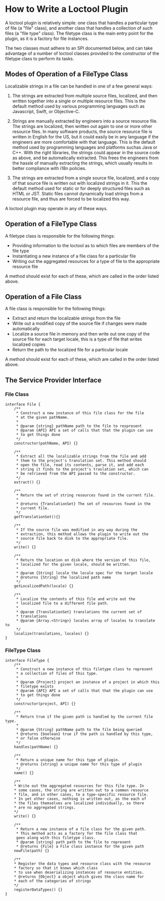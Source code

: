 # How to Write a Loctool Plugin

A loctool plugin is relatively simple: one class that handles a
particular type of file (a "file" class), and another class
that handles a collection of such files (a "file type" class).
The filetype class is the main entry point for the
plugin, as it is a factory for file instances.

The two classes must adhere to an SPI documented below, and can
take advantage of a number of loctool classes provided to the
constructor of the filetype class to perform its tasks.

## Modes of Operation of a FileType Class

Localizable strings in a file can be handled in one of a few general
ways:

1. The strings are extracted from multiple source files, localized,
and then written together into a single or multiple resource files.
This is the default method used by various programming languages
such as Javascript, Swift, or Objective-C.

1. Strings are manually extracted by engineers into a source resource
file. The strings are localized, then written out again to one
or more other resource files. In many software products, the source
resource file is written in English for the US, but it could easily
be in any language if the engineers are more comfortable with that
language. This is the default method used by programming
languages and platforms suchas Java or C++. With the right libraries,
the strings could appear in the source code as above, and be
automatically extracted. This frees the engineers from the hassle
of manually extracting the strings, which usually results in better
compliance with i18n policies.

1. The strings are extracted from a single source file, localized,
and a copy of that source file is written out with localized strings
in it. This the default method used for static or for deeply structured
files such as HTML or JST. Static files cannot dynamically load strings
from a resource file, and thus are forced to be localized this
way.

A loctool plugin may operate in any of these ways.

## Operation of a FileType Class

A filetype class is responsible for the following things:

* Providing information to the loctool as to which files are members
of the file type
* Instantiating a new instance of a file class for a particular file
* Writing out the aggregated resources for a type of file to the
appropriate resource file

A method should exist for each of these, which are called in the
order listed above.

## Operation of a File Class

A file class is responsible for the following things:

* Extract and return the localizable strings from the file
* Write out a modified copy of the source file if changes were
made automatically
* Localize a source file in memory and then write out one copy
of the source file for each target locale, this is a type of file that
writes localized copies
* Return the path to the localized file for a particular locale

A method should exist for each of these, which are called in the
order listed above.

## The Service Provider Interface

### File Class

```
interface File {
    /**
     * Construct a new instance of this file class for the file
     * at the given pathName.
     *
     * @param {string} pathName path to the file to respresent
     * @param {API} API a set of calls that that the plugin can use
     * to get things done
     */
    constructor(pathName, API) {}

    /**
     * Extract all the localizable strings from the file and add
     * them to the project's translation set. This method should
     * open the file, read its contents, parse it, and add each
     * string it finds to the project's traslation set, which can
     * be retrieved from the API passed to the constructor.
     */
    extract() {}

    /**
     * Return the set of string resources found in the current file.
     *
     * @returns {TranslationSet} The set of resources found in the
     * current file.
     */
    getTranslationSet(){}

    /**
     * If the source file was modified in any way during the
     * extraction, this method allows the plugin to write out the
     * source file back to disk to the appropriate file.
     */
    write() {}

    /**
     * Return the location on disk where the version of this file,
     * localized for the given locale, should be written.
     *
     * @param {String] locale the locale spec for the target locale
     * @returns {String} the localized path name
     */
    getLocalizedPath(locale) {}

    /**
     * Localize the contents of this file and write out the
     * localized file to a different file path.
     *
     * @param {TranslationSet} translations the current set of
     * translations
     * @param {Array.<String>} locales array of locales to translate to
     */
    localize(translations, locales) {}
}
```

### FileType Class

```
interface FileType {
    /**
     * Construct a new instance of this filetype class to represent
     * a collection of files of this type.
     *
     * @param {Project} project an instance of a project in which this
     * filetype exists
     * @param {API} API a set of calls that that the plugin can use
     * to get things done
     */
    constructor(project, API) {}

    /**
     * Return true if the given path is handled by the current file type.
     *
     * @param {String} pathName path to the file being queried
     * @returns {boolean} true if the path is handled by this type,
     * or false otherwise
     */
    handles(pathName) {}

    /**
     * Return a unique name for this type of plugin.
     * @returns {string} a unique name for this type of plugin
     */
    name() {}

    /**
    * Write out the aggregated resources for this file type. In
    * some cases, the string are written out to a common resource
    * file, and in other cases, to a type-specific resource file.
    * In yet other cases, nothing is written out, as the each of
    * the files themselves are localized individually, so there
    * are no aggregated strings.
    */
    write() {}

    /**
     * Return a new instance of a file class for the given path.
     * This method acts as a factory for the file class that
     goes along with this filetype class.
     * @param {string} path path to the file to represent
     * @returns {File} a File class instance for the given path
    newFile(path) {}

    /**
    * Register the data types and resource class with the resource
    * factory so that it knows which class
    * to use when deserializing instances of resource entities.
    * @returns {Object} a object which gives the class name for
    * each of the categories of strings
    */
    registerDataTypes() {}
}
```

